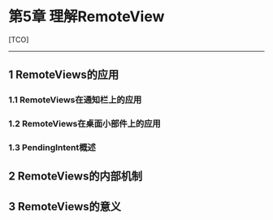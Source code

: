 ﻿# 第5章 理解RemoteView

[TCO]

---

## 1 RemoteViews的应用

### 1.1 RemoteViews在通知栏上的应用 

### 1.2 RemoteViews在桌面小部件上的应用

### 1.3 PendingIntent概述

## 2 RemoteViews的内部机制

## 3 RemoteViews的意义




